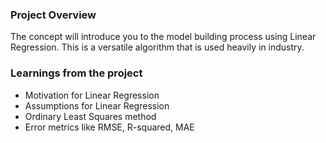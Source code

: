 ### Project Overview

 The concept will introduce you to the model building process using Linear Regression. This is a versatile algorithm that is used heavily in industry.


### Learnings from the project

 - Motivation for Linear Regression
- Assumptions for Linear Regression
- Ordinary Least Squares method
- Error metrics like RMSE, R-squared, MAE


